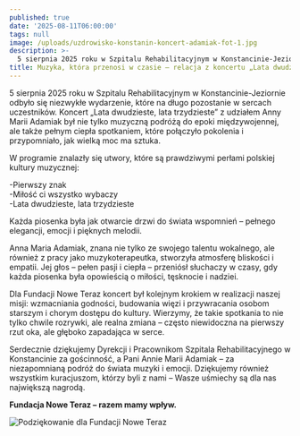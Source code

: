 ```yaml
---
published: true
date: '2025-08-11T06:00:00'
tags: null
image: /uploads/uzdrowisko-konstanin-koncert-adamiak-fot-1.jpg
description: >-
  5 sierpnia 2025 roku w Szpitalu Rehabilitacyjnym w Konstancinie-Jeziornie odbyło się niezwykłe wydarzenie, które na długo pozostanie w sercach uczestników.
title: Muzyka, która przenosi w czasie – relacja z koncertu „Lata dwudzieste, lata trzydzieste” w Konstancinie
---
```


5 sierpnia 2025 roku w Szpitalu Rehabilitacyjnym w Konstancinie-Jeziornie odbyło się niezwykłe wydarzenie, które na długo pozostanie w sercach uczestników. Koncert „Lata dwudzieste, lata trzydzieste” z udziałem Anny Marii Adamiak był nie tylko muzyczną podróżą do epoki międzywojennej, ale także pełnym ciepła spotkaniem, które połączyło pokolenia i przypomniało, jak wielką moc ma sztuka.

W programie znalazły się utwory, które są prawdziwymi perłami polskiej kultury muzycznej:    

-Pierwszy znak  
-Miłość ci wszystko wybaczy    
-Lata dwudzieste, lata trzydzieste     
   
Każda piosenka była jak otwarcie drzwi do świata wspomnień – pełnego elegancji, emocji i pięknych melodii.

Anna Maria Adamiak, znana nie tylko ze swojego talentu wokalnego, ale również z pracy jako muzykoterapeutka, stworzyła atmosferę bliskości i empatii. Jej głos – pełen pasji i ciepła – przeniósł słuchaczy w czasy, gdy każda piosenka była opowieścią o miłości, tęsknocie i nadziei.

Dla Fundacji Nowe Teraz koncert był kolejnym krokiem w realizacji naszej misji: wzmacniania godności, budowania więzi i przywracania osobom starszym i chorym dostępu do kultury. Wierzymy, że takie spotkania to nie tylko chwile rozrywki, ale realna zmiana – często niewidoczna na pierwszy rzut oka, ale głęboko zapadająca w serce.

Serdecznie dziękujemy Dyrekcji i Pracownikom Szpitala Rehabilitacyjnego w Konstancinie za gościnność, a Pani Annie Marii Adamiak – za niezapomnianą podróż do świata muzyki i emocji. Dziękujemy również wszystkim kuracjuszom, którzy byli z nami – Wasze uśmiechy są dla nas największą nagrodą.

**Fundacja Nowe Teraz – razem mamy wpływ.**

![Podziękowanie dla Fundacji Nowe Teraz](/uploads/uzdrowisko-konstanin-koncert-adamiak-fot-2.jpg)
